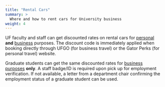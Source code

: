 ```yaml
---
title: "Rental Cars"
summary: >
  Where and how to rent cars for University business
weight: 4
---
```


UF faculty and staff can get discounted rates on rental cars for [personal](https://procurement.ufl.edu/contracts-2/rental-vehicles/) **and** [business](https://www.concursolutions.com/) purposes. The discount code is immediately applied when booking directly through UFGO (for business travel) or the Gator Perks (for personal travel) website. 

Graduate students can get the same discounted rates for [business purposes](https://procurement.ufl.edu/contracts-2/rental-vehicles/) **only**. A staff badge/ID is required upon pick up for employment verification. If not available, a letter from a department chair confirming the employment status of a graduate student can be used.
